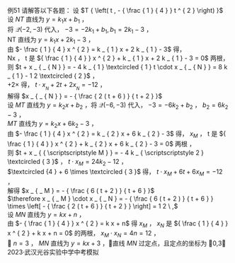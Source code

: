 例51 请解答以下各题：
设 $T { \left( t , - { \frac { 1 } { 4 } } t ^ { 2 } \right) }$ 设 $N T$ 直线为 $y = k _ { 1 } x + b _ { 1 }$ ，  
将 $\mathcal { Q } ( - 2 , - 3 )$ 代入， $- 3 = - 2 k _ { 1 } + b _ { 1 } , b _ { 1 } = 2 k _ { 1 } - 3$ ，  
NT 直线为 $y = k _ { 1 } x + 2 k _ { 1 } - 3$ ，  
由 $- \frac { 1 } { 4 } x ^ { 2 } = k _ { 1 } x + 2 k _ { 1 } - 3$ 得，  
Nx ， t 是 ${ \frac { 1 } { 4 } } x ^ { 2 } + k _ { 1 } x + 2 k _ { 1 } - 3 = 0$ 两根，  
则 $t + x _ { _ { N } } = - 4 k _ { 1 } \textcircled { 1 } t \cdot x _ { _ { N } } = 8 k _ { 1 } - 1 2 \textcircled { 2 }$ ，  
$+ 2 \times$ 得， $t \cdot x _ { _ { N } } + 2 t + 2 x _ { _ { N } } = - 1 2$ ，  
解得 $x _ { _ { N } } = - { \frac { 2 ( t + 6 ) } { t + 2 } }$   
设 $M T$ 直线为 $y = k _ { 2 } x + b _ { 2 }$ ，将 $\mathcal { Q } \left( - 6 , - 3 \right)$ 代入， $- 3 = - 6 k _ { 2 } + b _ { 2 }$ ， $b _ { 2 } = 6 k _ { 2 } - 3$ ，  
$M T$ 直线为 $y = k _ { 2 } x + 6 k _ { 2 } - 3$ ，  
由 $- \frac { 1 } { 4 } x ^ { 2 } = k _ { 2 } x + 6 k _ { 2 } - 3$ 得， $x _ { M }$ ， t 是 ${ \frac { 1 } { 4 } } x ^ { 2 } + k _ { 2 } x + 6 k _ { 2 } - 3 = 0$ 两根 ，  
则 $t + x _ { { \scriptscriptstyle M } } = - 4 k _ { \scriptscriptstyle 2 } \textcircled { 3 }$ ， $t \cdot x _ { { \scriptscriptstyle M } } = 2 4 k _ { 2 } - 1 2$ ，  
$\textcircled {4 } + 6 \times \textcircled { 3 }$ 得， $t \cdot x _ { \scriptscriptstyle M } + 6 t + 6 x _ { \scriptscriptstyle M } = - 1 2$ ，  
解得 $x _ { _ M } = - { \frac { 6 ( t + 2 ) } { t + 6 } }$   
$\therefore x _ { _ M } \cdot x _ { _ N } = - { \frac { 6 ( t + 2 ) } { t + 6 } } \times \left[ - { \frac { 2 ( t + 6 ) } { t + 2 } } \right] = 1 2 \ ,$   
设 $M N$ 直线为 $y = k x + n$ ，  
由 $- { \frac { 1 } { 4 } } x ^ { 2 } = k x + n$ 得 $x _ { M }$ ， $x _ { \scriptscriptstyle N }$ 是 ${ \frac { 1 } { 4 } } x ^ { 2 } + k x + n = 0$ 的两根， $x _ { \scriptscriptstyle M } \cdot x _ { \scriptscriptstyle N } = 4 n = 1 2$ ，  
 $n = 3$ ， $M N$ 直线为 $y = k x + 3$ ，直线 $M N$ 过定点，且定点的坐标为 0,3  
2023·武汉光谷实验中学中考模拟
